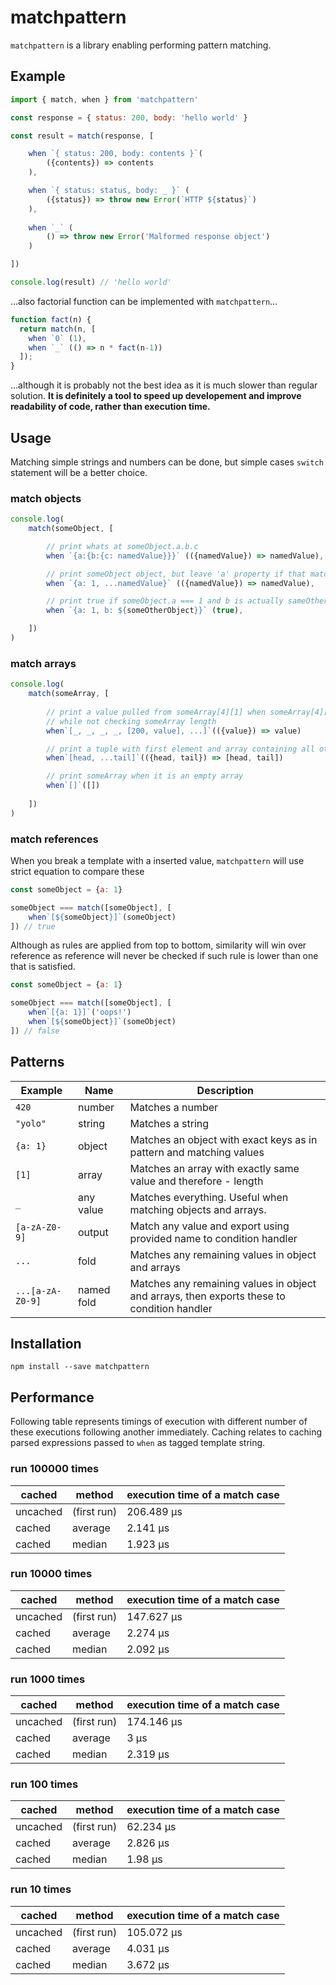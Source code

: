 # matchpattern

`matchpattern` is a library enabling performing pattern matching.

## Example

```JavaScript
import { match, when } from 'matchpattern'

const response = { status: 200, body: 'hello world' }

const result = match(response, [

    when `{ status: 200, body: contents }`(
        ({contents}) => contents
    ),

    when `{ status: status, body: _ }` (
        ({status}) => throw new Error(`HTTP ${status}`)
    ),
    
    when `_` (
        () => throw new Error('Malformed response object')
    )

])

console.log(result) // 'hello world'
```

...also factorial function can be implemented with `matchpattern`...

```JavaScript
function fact(n) {
  return match(n, [
    when `0` (1),
    when `_` (() => n * fact(n-1))
  ]);
}
```

...although it is probably not the best idea as it is much slower than regular solution.
**It is definitely a tool to speed up developement and improve readability of code, rather than execution time.**

## Usage

Matching simple strings and numbers can be done, but simple cases `switch` statement will be a better choice.

### match objects

```JavaScript
console.log(
    match(someObject, [

        // print whats at someObject.a.b.c
        when `{a:{b:{c: namedValue}}}` (({namedValue}) => namedValue),

        // print someObject object, but leave 'a' property if that matches
        when `{a: 1, ...namedValue}` (({namedValue}) => namedValue),

        // print true if someObject.a === 1 and b is actually sameOtherObject
        when `{a: 1, b: ${someOtherObject}}` (true),

    ])
)
```

### match arrays

```JavaScript
console.log(
    match(someArray, [
        
        // print a value pulled from someArray[4][1] when someArray[4][0] === 200
        // while not checking someArray length
        when`[_, _, _, _, [200, value], ...]`(({value}) => value)

        // print a tuple with first element and array containing all other values in original order
        when`[head, ...tail]`(({head, tail}) => [head, tail])

        // print someArray when it is an empty array
        when`[]`([])
        
    ])
)
```

### match references

When you break a template with a inserted value, `matchpattern` will use strict equation to compare these

```JavaScript
const someObject = {a: 1}

someObject === match([someObject], [
    when`[${someObject}]`(someObject)
]) // true

```

Although as rules are applied from top to bottom, similarity will win over reference as reference will never be checked if such rule is lower than one that is satisfied.

```JavaScript
const someObject = {a: 1}

someObject === match([someObject], [
    when`[{a: 1}]`('oops!')
    when`[${someObject}]`(someObject)
]) // false

```


## Patterns

| Example | Name | Description |
|---|---|---|
|`420`|number|Matches a number|
|`"yolo"`|string|Matches a string| 
|`{a: 1}`|object|Matches an object with exact keys as in pattern and matching values|
|`[1]`|array|Matches an array with exactly same value and therefore - length|
|`_`|any value|Matches everything. Useful when matching objects and arrays.|
|`[a-zA-Z0-9]`|output|Match any value and export using provided name to condition handler|
|`...`|fold|Matches any remaining values in object and arrays|
|`...[a-zA-Z0-9]`|named fold|Matches any remaining values in object and arrays, then exports these to condition handler|

## Installation

```
npm install --save matchpattern
```

## Performance

Following table represents timings of execution with different number of these executions following another immediately.
Caching relates to caching parsed expressions passed to `when` as tagged template string.

### run 100000 times
|cached|method|execution time of a match case|
|---|---|---|
|uncached|(first run)|206.489 µs|
|cached|average|2.141 µs|
|cached|median|1.923 µs|

### run 10000 times
|cached|method|execution time of a match case|
|---|---|---|
|uncached|(first run)|147.627 µs|
|cached|average|2.274 µs|
|cached|median|2.092 µs|

### run 1000 times
|cached|method|execution time of a match case|
|---|---|---|
|uncached|(first run)|174.146 µs|
|cached|average|3 µs|
|cached|median|2.319 µs|

### run 100 times
|cached|method|execution time of a match case|
|---|---|---|
|uncached|(first run)|62.234 µs|
|cached|average|2.826 µs|
|cached|median|1.98 µs|

### run 10 times
|cached|method|execution time of a match case|
|---|---|---|
|uncached|(first run)|105.072 µs|
|cached|average|4.031 µs|
|cached|median|3.672 µs|